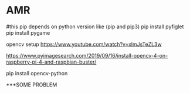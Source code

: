 # AMR

#this pip depends on python version like (pip and pip3)
pip install pyfiglet
pip install pygame

opencv setup 
https://www.youtube.com/watch?v=xlmJsTeZL3w

https://www.pyimagesearch.com/2019/09/16/install-opencv-4-on-raspberry-pi-4-and-raspbian-buster/

pip install opencv-python


***SOME PROBLEM
